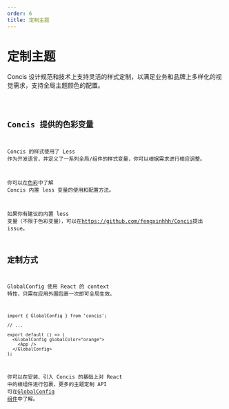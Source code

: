 ```yaml
---
order: 6
title: 定制主题
---
```


# 定制主题

Concis 设计规范和技术上支持灵活的样式定制，以满足业务和品牌上多样化的视觉需求，支持全局主题颜色的配置。

<code src="../../packages/concis-react/src/GlobalConfig/demos/index1.tsx" />

## Concis 提供的色彩变量

Concis 的样式使用了 Less 作为开发语言，并定义了一系列全局/组件的样式变量，你可以根据需求进行相应调整。

你可以在<a href="https://concis.org.cn/#/zh-CN/guide/vcolor">色彩</a>中了解 Concis 内置 less 变量的使用和配置方法。

如果你有建议的内置 less 变量（不限于色彩变量），可以在<a href="https://github.com/fengxinhhh/Concis">https://github.com/fengxinhhh/Concis</a>提出 issue。

## 定制方式

GlobalConfig 使用 React 的 context 特性，只需在应用外围包裹一次即可全局生效。

```tsx pure
import { GlobalConfig } from 'concis';

// ...

export default () => (
  <GlobalConfig globalColor="orange">
    <App />
  </GlobalConfig>
);
```

你可以在安装、引入 Concis 的基础上对 React 中的根组件进行包裹，更多的主题定制 API 可在<a href="https://concis.org.cn/#/zh-CN/common/global-config">GlobalConfig 组件</a>中了解。
